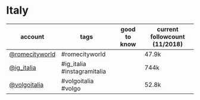 # Italy
|                          account                           |            tags             | good to know | current followcount (11/2018) |
| ---------------------------------------------------------- | --------------------------- | ------------ | ----------------------------- |
| [@romecityworld](https://www.instagram.com/romecityworld/) | #romecityworld              |              | 47.9k                         |
| [@ig_italia](https://www.instagram.com/ig_italia/)         | #ig_italia #instagramitalia |              | 744k                          |
| [@volgoitalia](https://www.instagram.com/volgoitalia/)     | #volgoitalia #volgo         |              | 52.8k                         |
